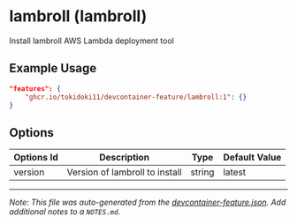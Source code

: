 
# lambroll (lambroll)

Install lambroll AWS Lambda deployment tool

## Example Usage

```json
"features": {
    "ghcr.io/tokidoki11/devcontainer-feature/lambroll:1": {}
}
```

## Options

| Options Id | Description | Type | Default Value |
|-----|-----|-----|-----|
| version | Version of lambroll to install | string | latest |



---

_Note: This file was auto-generated from the [devcontainer-feature.json](https://github.com/tokidoki11/devcontainer-feature/blob/main/src/lambroll/devcontainer-feature.json).  Add additional notes to a `NOTES.md`._
